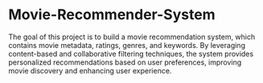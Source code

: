 # Movie-Recommender-System
The goal of this project is to build a movie recommendation system, which contains movie metadata, ratings, genres, and keywords. By leveraging content-based and collaborative filtering techniques, the system provides personalized recommendations based on user preferences, improving movie discovery and enhancing user experience.
